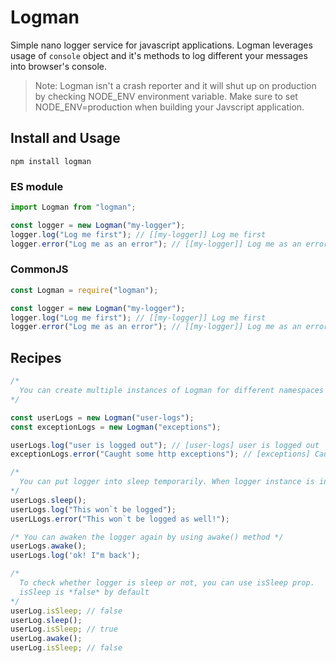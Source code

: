 # Logman

Simple nano logger service for javascript applications. Logman leverages usage of `console` object and it's methods to log different your messages into browser's console.

> Note: Logman isn't a crash reporter and it will shut up on production by checking NODE_ENV environment variable. Make sure to set NODE_ENV=production when building your Javscript application.

## Install and Usage

`npm install logman`

### ES module

```javascript
import Logman from "logman";

const logger = new Logman("my-logger");
logger.log("Log me first"); // [[my-logger]] Log me first
logger.error("Log me as an error"); // [[my-logger]] Log me as an error
```

### CommonJS

```javascript
const Logman = require("logman");

const logger = new Logman("my-logger");
logger.log("Log me first"); // [[my-logger]] Log me first
logger.error("Log me as an error"); // [[my-logger]] Log me as an error
```

## Recipes

```javascript
/*
  You can create multiple instances of Logman for different namespaces
*/

const userLogs = new Logman("user-logs");
const exceptionLogs = new Logman("exceptions");

userLogs.log("user is logged out"); // [user-logs] user is logged out
exceptionLogs.error("Caught some http exceptions"); // [exceptions] Caught some http exceptions

/*
  You can put logger into sleep temporarily. When logger instance is in sleep mode, it reject any action.
*/
userLogs.sleep();
userLogs.log("This won`t be logged");
userLLogs.error("This won`t be logged as well!");

/* You can awaken the logger again by using awake() method */
userLogs.awake();
userLogs.log('ok! I"m back');

/*
  To check whether logger is sleep or not, you can use isSleep prop.
  isSleep is *false* by default
*/
userLog.isSleep; // false
userLog.sleep();
userLog.isSleep; // true
userLog.awake();
userLog.isSleep; // false
```
